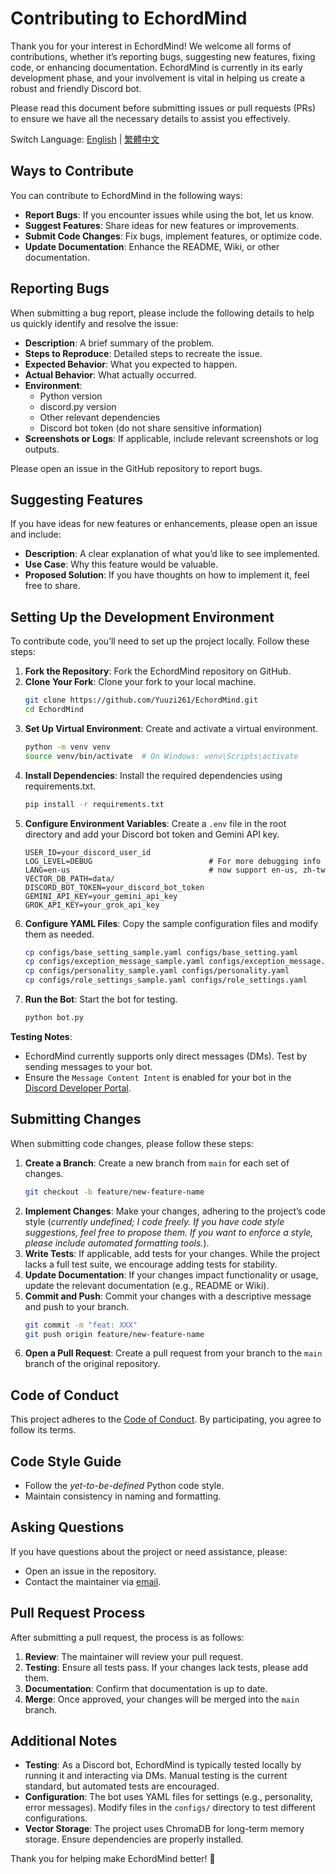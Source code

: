 # Contributing to EchordMind

Thank you for your interest in EchordMind! We welcome all forms of contributions, whether it’s reporting bugs, suggesting new features, fixing code, or enhancing documentation. EchordMind is currently in its early development phase, and your involvement is vital in helping us create a robust and friendly Discord bot.

Please read this document before submitting issues or pull requests (PRs) to ensure we have all the necessary details to assist you effectively.

Switch Language: [English](https://github.com/Yuuzi261/EchordMind/blob/main/docs/CONTRIBUTING.md) | [繁體中文](https://github.com/Yuuzi261/EchordMind/blob/main/docs/zh-tw/CONTRIBUTING_zh.md)

## Ways to Contribute

You can contribute to EchordMind in the following ways:

- **Report Bugs**: If you encounter issues while using the bot, let us know.
- **Suggest Features**: Share ideas for new features or improvements.
- **Submit Code Changes**: Fix bugs, implement features, or optimize code.
- **Update Documentation**: Enhance the README, Wiki, or other documentation.

## Reporting Bugs

When submitting a bug report, please include the following details to help us quickly identify and resolve the issue:

- **Description**: A brief summary of the problem.
- **Steps to Reproduce**: Detailed steps to recreate the issue.
- **Expected Behavior**: What you expected to happen.
- **Actual Behavior**: What actually occurred.
- **Environment**: 
  - Python version
  - discord.py version
  - Other relevant dependencies
  - Discord bot token (do not share sensitive information)
- **Screenshots or Logs**: If applicable, include relevant screenshots or log outputs.

Please open an issue in the GitHub repository to report bugs.

## Suggesting Features

If you have ideas for new features or enhancements, please open an issue and include:

- **Description**: A clear explanation of what you’d like to see implemented.
- **Use Case**: Why this feature would be valuable.
- **Proposed Solution**: If you have thoughts on how to implement it, feel free to share.

## Setting Up the Development Environment

To contribute code, you’ll need to set up the project locally. Follow these steps:

1. **Fork the Repository**: Fork the EchordMind repository on GitHub.
2. **Clone Your Fork**: Clone your fork to your local machine.
   ```bash
   git clone https://github.com/Yuuzi261/EchordMind.git
   cd EchordMind
   ```
3. **Set Up Virtual Environment**: Create and activate a virtual environment.
   ```bash
   python -m venv venv
   source venv/bin/activate  # On Windows: venv\Scripts\activate
   ```
4. **Install Dependencies**: Install the required dependencies using requirements.txt.
   ```bash
   pip install -r requirements.txt
   ```
5. **Configure Environment Variables**: Create a `.env` file in the root directory and add your Discord bot token and Gemini API key.
   ```env
   USER_ID=your_discord_user_id
   LOG_LEVEL=DEBUG                          # For more debugging info
   LANG=en-us                               # now support en-us, zh-tw
   VECTOR_DB_PATH=data/
   DISCORD_BOT_TOKEN=your_discord_bot_token
   GEMINI_API_KEY=your_gemini_api_key
   GROK_API_KEY=your_grok_api_key
   ```
6. **Configure YAML Files**: Copy the sample configuration files and modify them as needed.
   ```bash
   cp configs/base_setting_sample.yaml configs/base_setting.yaml
   cp configs/exception_message_sample.yaml configs/exception_message.yaml
   cp configs/personality_sample.yaml configs/personality.yaml
   cp configs/role_settings_sample.yaml configs/role_settings.yaml
   ```
7. **Run the Bot**: Start the bot for testing.
   ```bash
   python bot.py
   ```

**Testing Notes**: 
- EchordMind currently supports only direct messages (DMs). Test by sending messages to your bot.
- Ensure the `Message Content Intent` is enabled for your bot in the [Discord Developer Portal](https://discord.com/developers/applications).

## Submitting Changes

When submitting code changes, please follow these steps:

1. **Create a Branch**: Create a new branch from `main` for each set of changes.
   ```bash
   git checkout -b feature/new-feature-name
   ```
2. **Implement Changes**: Make your changes, adhering to the project’s code style (_currently undefined; I code freely. If you have code style suggestions, feel free to propose them. If you want to enforce a style, please include automated formatting tools._).
3. **Write Tests**: If applicable, add tests for your changes. While the project lacks a full test suite, we encourage adding tests for stability.
4. **Update Documentation**: If your changes impact functionality or usage, update the relevant documentation (e.g., README or Wiki).
5. **Commit and Push**: Commit your changes with a descriptive message and push to your branch.
   ```bash
   git commit -m "feat: XXX"
   git push origin feature/new-feature-name
   ```
6. **Open a Pull Request**: Create a pull request from your branch to the `main` branch of the original repository.

## Code of Conduct

This project adheres to the [Code of Conduct](https://github.com/Yuuzi261/EchordMind/blob/main/docs/CODE_OF_CONDUCT.md). By participating, you agree to follow its terms.

## Code Style Guide

- Follow the _yet-to-be-defined_ Python code style.
- Maintain consistency in naming and formatting.

## Asking Questions

If you have questions about the project or need assistance, please:
- Open an issue in the repository.
- Contact the maintainer via [email](mailto:yuuzi261@yuuzi.cc).

## Pull Request Process

After submitting a pull request, the process is as follows:

1. **Review**: The maintainer will review your pull request.
2. **Testing**: Ensure all tests pass. If your changes lack tests, please add them.
3. **Documentation**: Confirm that documentation is up to date.
4. **Merge**: Once approved, your changes will be merged into the `main` branch.

## Additional Notes

- **Testing**: As a Discord bot, EchordMind is typically tested locally by running it and interacting via DMs. Manual testing is the current standard, but automated tests are encouraged.
- **Configuration**: The bot uses YAML files for settings (e.g., personality, error messages). Modify files in the `configs/` directory to test different configurations.
- **Vector Storage**: The project uses ChromaDB for long-term memory storage. Ensure dependencies are properly installed.

Thank you for helping make EchordMind better! 🚀
